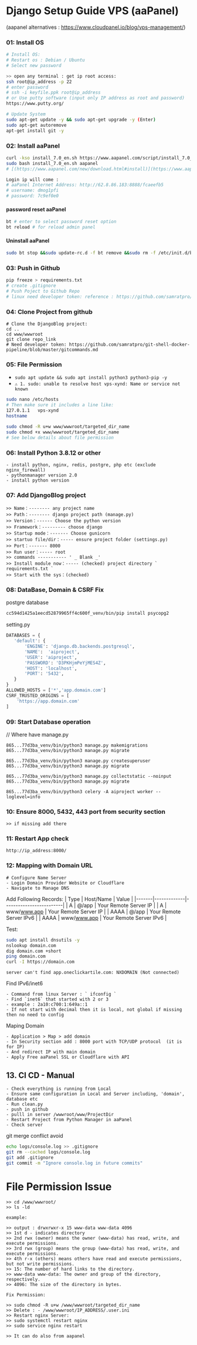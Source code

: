 
#  Django Setup Guide VPS (aaPanel)
(aapanel alternatives : https://www.cloudpanel.io/blog/vps-management/)

### 01: Install OS
```bash
# Install OS:
# Restart os : Debian / Ubuntu
# Select new password

>> open any terminal : get ip root access:
ssh root@ip_address -p 22
# enter password
# ssh -i keyfile.ppk root@ip_address
# or Use putty software (input only IP address as root and password)
https://www.putty.org/

# Update System
sudo apt-get update -y && sudo apt-get upgrade -y (Enter)
sudo apt-get autoremove
apt-get install git -y
```
### 02: Install aaPanel
```bash
curl -kso install_7.0_en.sh https://www.aapanel.com/script/install_7.0_en.sh
sudo bash install_7.0_en.sh aapanel
# [(https://www.aapanel.com/new/download.html#install)](https://www.aapanel.com/new/download.html)

Login ip will come :
# aaPanel Internet Address: http://62.8.86.183:8888/fcaeefb5
# username: dmog1pfi
# password: 7c9ef0e0
```
#### password reset aaPanel
```bash
bt # enter to select password reset option
bt reload # for reload admin panel
```
#### Uninstall aaPanel
```bash
sudo bt stop &&sudo update-rc.d -f bt remove &&sudo rm -f /etc/init.d/bt &&sudo rm -rf /www/server/panel
```
### 03: Push in Github
```bash
pip freeze > requirements.txt
# create .gitignore 
# Push Poject to Github Repo
# linux need developer token: reference : https://github.com/samratpro/git-shell-docker-pipeline/blob/master/gitcommands.md
```

### 04: Clone Project from github 
```
# Clone the DjangoBlog project:
cd ..
cd www/wwwroot
git clone repo_link
# Need developer token: https://github.com/samratpro/git-shell-docker-pipeline/blob/master/gitcommands.md
```
### 05:  File Permission
- `sudo apt update && sudo apt install python3 python3-pip -y`
- `⚠️ 1. sudo: unable to resolve host vps-xynd: Name or service not known`
```bash
sudo nano /etc/hosts
# Then make sure it includes a line like:
127.0.1.1   vps-xynd
hostname
```
```bash
sudo chmod -R u+w www/wwwroot/targeted_dir_name
sudo chmod +x www/wwwroot/targeted_dir_name
# See below details about file permission
```

### 06: Install Python 3.8.12 or other
```
- install python, nginx, redis, postgre, php etc (exclude nginx_firewall)
- pythonmanager version 2.0
- install python version
```

### 07: Add DjangoBlog project
```
>> Name：-------- any project name
>> Path：-------- django project path (manage.py)
>> Version：------ Choose the python version 
>> Framework：--------- choose django
>> Startup mode：------- Choose gunicorn
>> startuo file/dir：----- ensure project folder (settings.py)
>> Port：------- 8000
>> Run user：----- root
>> commands ----------- ' _ Blank _'
>> Install module now：----- (checked) project directory ` requirements.txt `
>> Start with the sys：(checked)
```

### 08: DataBase, Domain & CSRF Fix
postgre database
```bash
cc594d1425a1eecd52879965ff4c600f_venv/bin/pip install psycopg2
```
setting.py
```py
DATABASES = {
   'default': {
       'ENGINE': 'django.db.backends.postgresql',
       'NAME':  'aiproject',
       'USER': 'aiproject',
       'PASSWORD': 'D3PKHjmPeYjMES4Z',
       'HOST': 'localhost',
       'PORT': '5432',
   }
}
ALLOWED_HOSTS = ['*','app.domain.com']
CSRF_TRUSTED_ORIGINS = [
    'https://app.domain.com'
]
```
### 09: Start Database operation
// Where have manage.py
```
865...77d3ba_venv/bin/python3 manage.py makemigrations
865...77d3ba_venv/bin/python3 manage.py migrate

865...77d3ba_venv/bin/python3 manage.py createsuperuser
865...77d3ba_venv/bin/python3 manage.py migrate

865...77d3ba_venv/bin/python3 manage.py collectstatic --noinput
865...77d3ba_venv/bin/python3 manage.py migrate

865...77d3ba_venv/bin/python3 celery -A aiproject worker --loglevel=info
```
### 10: Ensure 8000, 5432, 443 port from security section
```
>> if missing add there
```
### 11: Restart App check 
```
http://ip_address:8000/
```
### 12: Mapping with Domain URL
```
# Configure Name Server
- Login Domain Provider Website or Cloudflare
- Navigate to Manage DNS
```
Add Following Records:
| Type  | Host/Name   | Value                   |
|-------|-------------|-------------------------|
| A     | @/app       | Your Remote Server IP   |
| A     | www/www.app | Your Remote Server IP   |
| AAAA  | @/app       | Your Remote Server IPv6 |
| AAAA  | www/www.app | Your Remote Server IPv6 |

Test:
```bash
sudo apt install dnsutils -y
nslookup domain.com
dig domain.com +short
ping domain.com
curl -I https://domain.com
```
```
server can't find app.oneclickartile.com: NXDOMAIN (Not connected)
```

Find IPv6/inet6
```
- Command from linux Server : ` ifconfig `
- Find `inet6` that started with 2 or 3
- example : 2a10:c700:1:649a::1
- If not start with decimal then it is local, not global if missing then no need to config
```
Maping Domain
```
- Application > Map > add domain
- In Security section add : 8000 port with TCP/UDP protocol  (it is for IP)
- And redirect IP with main domain
- Apply Free aaPanel SSL or Cloudflare with API
```
## 13. CI CD - Manual
```
- Check everything is running from Local
- Ensure same configuration in Local and Server including, 'domain', database etc
- Run clean.py
- push in github
- pulll in server /wwwroot/www/ProjectDir
- Restart Project from Python Manager in aaPanel
- Check server
```
git merge conflict avoid
```bash
echo logs/console.log >> .gitignore
git rm --cached logs/console.log
git add .gitignore
git commit -m "Ignore console.log in future commits"
```

# File Permission Issue
   ```
   >> cd /www/wwwroot/
   >> ls -ld

example:

   >> output : drwxrwxr-x 15 www-data www-data 4096
   >> 1st d - indicates directory
   >> 2nd rwx (owner) means the owner (www-data) has read, write, and execute permissions.
   >> 3rd rwx (group) means the group (www-data) has read, write, and execute permissions.
   >> 4th r-x (others) means others have read and execute permissions, but not write permissions.
   >> 15: The number of hard links to the directory.
   >> www-data www-data: The owner and group of the directory, respectively.
   >> 4096: The size of the directory in bytes.

Fix Permission:

   >> sudo chmod -R u+w /www/wwwroot/targeted_dir_name
   >> Delete : - /www/wwwroot/IP_ADDRESS/.user.ini
   >> Restart nginx Server:
   >> sudo systemctl restart nginx
   >> sudo service nginx restart

   >> It can do also from aapanel
   ```

